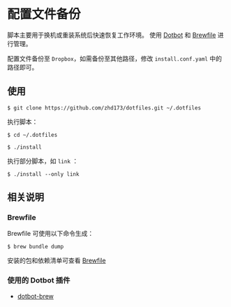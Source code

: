 # 配置文件备份

脚本主要用于换机或重装系统后快速恢复工作环境。
使用 [Dotbot](https://github.com/anishathalye/dotbot) 和 [Brewfile](https://github.com/Homebrew/homebrew-bundle) 进行管理。

配置文件备份至 `Dropbox`，如需备份至其他路径，修改 `install.conf.yaml` 中的路径即可。

## 使用

```shell
$ git clone https://github.com/zhd173/dotfiles.git ~/.dotfiles
```
    
执行脚本：

```shell
$ cd ~/.dotfiles

$ ./install
```
    
执行部分脚本，如 `link` ：

```shell
$ ./install --only link
```

## 相关说明

### Brewfile

Brewfile 可使用以下命令生成：

```shell
$ brew bundle dump
```
    
安装的包和依赖清单可查看 [Brewfile](./Brewfile)

### 使用的 Dotbot 插件

- [dotbot-brew](https://github.com/d12frosted/dotbot-brew)
